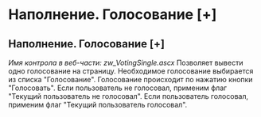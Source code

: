 ﻿---
description: 2.4.7
---
# Наполнение. Голосование [+]
## Наполнение. Голосование [+]
*Имя контрола в веб-части: zw_VotingSingle.ascx*
Позволяет вывести одно голосование на страницу. Необходимое голосование выбирается из списка "Голосование".
Голосование происходит по нажатию кнопки "Голосовать". 
Если пользователь не голосовал, применим флаг "Текущий пользователь не голосовал".
Если пользователь голосовал, применим флаг "Текущий пользователь голосовал".
